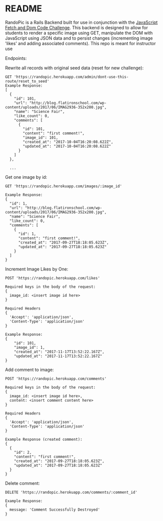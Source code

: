 # README

RandoPic is a Rails Backend built for use in conjunction with the [JavaScript Fetch and Dom Code Challenge](https://github.com/learn-co-curriculum/javascript-code-challenge-fetch-and-dom).  This backend is designed to allow for students to render a specific image using GET, manipulate the DOM with JavaScript using JSON data and to persist changes (incrementing image 'likes' and adding associated comments).  This repo is meant for instructor use

Endpoints:

Rewrite all records with original seed data (reset for new challenge):
```
GET 'https://randopic.herokuapp.com/admin/dont-use-this-route/reset_to_seed'
Example Response:
[
  {
    "id": 101,
    "url": "http://blog.flatironschool.com/wp-content/uploads/2017/06/IMAG2936-352x200.jpg",
    "name": "Science Fair",
    "like_count": 0,
    "comments": [
      {
        "id": 101,
        "content": "first comment!",
        "image_id": 101,
        "created_at": "2017-10-04T16:20:08.622Z",
        "updated_at": "2017-10-04T16:20:08.622Z"
      }
    ]
  },
  
  ...
```

Get one image by id:
```
GET 'https://randopic.herokuapp.com/images/:image_id'

Example Response:
{
  "id": 1,
  "url": "http://blog.flatironschool.com/wp-content/uploads/2017/06/IMAG2936-352x200.jpg",
  "name": "Science Fair",
  "like_count": 0,
  "comments": [
    {
      "id": 1,
      "content": "first comment!",
      "created_at": "2017-09-27T18:18:05.623Z",
      "updated_at": "2017-09-27T18:18:05.623Z"
    }
  ]
}
```

Increment Image Likes by One:
```
POST 'https://randopic.herokuapp.com/likes'

Required keys in the body of the request:
{
  image_id: <insert image id here>
}

Required Headers
{
  'Accept': 'application/json',
  'Content-Type': 'application/json'
}

Example Response:
{
    "id": 101,
    "image_id": 1,
    "created_at": "2017-11-17T13:52:22.167Z",
    "updated_at": "2017-11-17T13:52:22.167Z"
}
```
Add comment to image:
```
POST 'https://randopic.herokuapp.com/comments'

Required keys in the body of the request:
{
  image_id: <insert image id here>,
  content: <insert comment content here>
}

Required Headers
{
  'Accept': 'application/json',
  'Content-Type': 'application/json'
}

Example Response (created comment):
{
  {
    "id": 2,
    "content": "first comment!",
    "created_at": "2017-09-27T18:18:05.623Z",
    "updated_at": "2017-09-27T18:18:05.623Z"
  }
}
```

Delete comment:
```
DELETE 'https://randopic.herokuapp.com/comments/:comment_id'

Example Response:
{
  message: 'Comment Successfully Destroyed'
}
```
